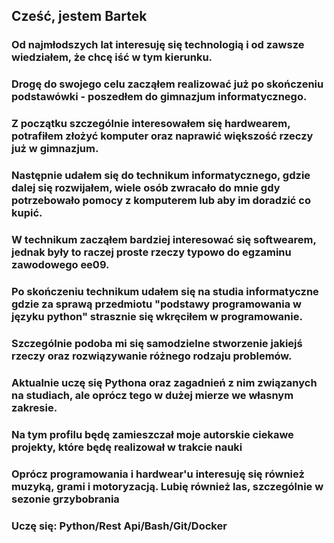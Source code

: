 <h2>Cześć, jestem Bartek</h2>

<h3>Od najmłodszych lat interesuję się technologią i od zawsze wiedziałem, że chcę iść w tym kierunku.</h3>
<h3>Drogę do swojego celu zacząłem realizować już po skończeniu podstawówki - poszedłem do gimnazjum informatycznego.</h3>
<h3>Z początku szczególnie interesowałem się hardwearem, potrafiłem złożyć komputer oraz naprawić większość rzeczy już w gimnazjum.</h3>
<h3>Następnie udałem się do technikum informatycznego, gdzie dalej się rozwijałem, wiele osób zwracało do mnie gdy potrzebowało pomocy z komputerem lub aby im doradzić co kupić.</h3>
<h3>W technikum zacząłem bardziej interesować się softwearem, jednak były to raczej proste rzeczy typowo do egzaminu zawodowego ee09.</h3>
<h3>Po skończeniu technikum udałem się na studia informatyczne gdzie za sprawą przedmiotu "podstawy programowania w języku python" strasznie się wkręciłem w programowanie.</h3>
<h3>Szczególnie podoba mi się samodzielne stworzenie jakiejś rzeczy oraz rozwiązywanie różnego rodzaju problemów.</h3>
<h3>Aktualnie uczę się Pythona oraz zagadnień z nim związanych na studiach, ale oprócz tego w dużej mierze we własnym zakresie.</h3>
<h3>Na tym profilu będę zamieszczał moje autorskie ciekawe projekty, które będę realizował w trakcie nauki<h3>
<h3>Oprócz programowania i hardwear'u interesuję się również muzyką, grami i motoryzacją. Lubię również las, szczególnie w sezonie grzybobrania</h3>
  
<h3>Uczę się: Python/Rest Api/Bash/Git/Docker</h3>

  
